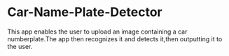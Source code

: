 # Car-Name-Plate-Detector
This app enables the user to upload an image containing a car numberplate.The app then recognizes it and detects it,then outputting it to the user.
